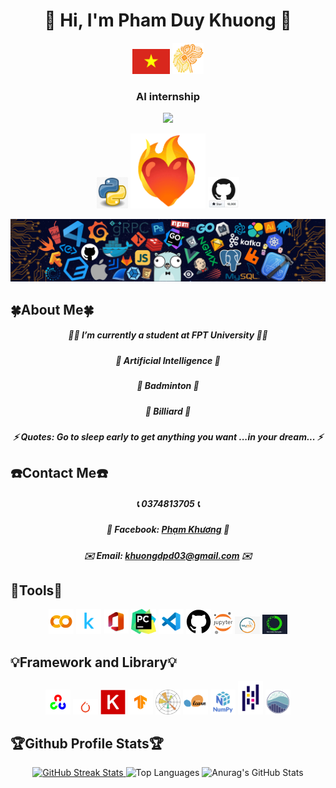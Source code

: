 <h1 align="center"> 👋 Hi, I'm Pham Duy Khuong 👋 </h1>
<div align="center" style="text-align:center;">
    <img src="https://github.com/KhuongApLuc/KhuongApLuc/blob/main/quoc-ky-viet-nam.jpg" width="60" style="display:inline-block;"/>
    <img src="https://github.com/KhuongApLuc/KhuongApLuc/blob/main/AI%20CLUB%20LOGO.png" width="50" style="display:inline-block;"/>
</div>
<h3 align="center"> AI internship </h3>
<p align="center"><img src="https://camo.githubusercontent.com/f830d07ccee2ad1eb6aa55b9e896018f1770f43f2b1067166887384818107866/68747470733a2f2f696d672e736869656c64732e696f2f7374617469632f76313f6c6162656c3d50726f66696c652b7669657773266d6573736167653d3132333435363738393026636f6c6f723d666636396234" />
<div align="center" style="text-align:center;">
    <img src="https://github.com/KhuongApLuc/KhuongApLuc/blob/main/kisspng-python-programming-language-computer-programming-language-5acfdc3636bac7.8891188615235717662242.jpg" width="50"/>
    <img src="https://github.com/KhuongApLuc/KhuongApLuc/blob/main/cora%C3%A7%C3%A3o-fogo.gif "width="120"/>
    <img src= "https://github.com/KhuongApLuc/KhuongApLuc/blob/main/github-10000.jpg " width="50" style="display:inline-block;"/>
</div>
<p align = "center" ><img src="https://github.com/KhuongApLuc/KhuongApLuc/blob/main/footer.png" </p>

<!DOCTYPE html>
<html lang="en">
<head>
    <meta charset="UTF-8">
    <meta name="viewport" content="width=device-width, initial-scale=1.0">
</head>
    
<body>
    <h2>🍀About Me🍀</h2>
    <ul1>
        <h5 align = "center">🧑‍🎓 I’m currently a student at FPT University 🧑‍🎓 </h5> 
        <h5 align = "center">🤖 Artificial Intelligence 🤖</h5>
        <h5 align = "center">🏸 Badminton 🏸</h5>
        <h5 align = "center">🎱 Billiard 🎱</h5>
        <h5 align = "center">⚡ Quotes: Go to sleep early to get anything you want ...in your dream... ⚡</h5>
    </ul1>
    <h2>☎️Contact Me☎️</h2>
    <ul2>
        <h5 align = "center">📞 0374813705 📞</h5>
        <h5 align = "center">💭 Facebook: <a href="https://www.facebook.com/profile.php?id=100013776404180">Phạm Khương</a> 💭</h5>
        <h5 align = "center">✉️ Email: <a href="mailto:khuongdpd03@gmail.com">khuongdpd03@gmail.com</a> ✉️</h5>
    </ul2>
    <h2>🎁Tools🎁</h2>
    <ul3>
        <p align = "center"> <img src= "https://github.com/KhuongApLuc/KhuongApLuc/blob/main/colab_favicon_256px.png" width = "40" />
        <img src= "https://github.com/KhuongApLuc/KhuongApLuc/blob/main/kaggle-icon-2048x2048-fxhlmjy3.png" width = "40" />
        <img src= "https://github.com/KhuongApLuc/KhuongApLuc/blob/main/apps.22477.9007199267161390.e6424e19-5ac0-4841-8393-87f5c9419809.png" width = "40" />
        <img src= "https://github.com/KhuongApLuc/KhuongApLuc/blob/main/images.jpg" width = "40" />
        <img src= "https://github.com/KhuongApLuc/KhuongApLuc/blob/main/channels4_profile.jpg" width = "40"/>
        <img src= "https://github.com/KhuongApLuc/KhuongApLuc/blob/main/GitHub_Invertocat_Logo.svg" width = "40"/>
        <img src= "https://github.com/KhuongApLuc/KhuongApLuc/blob/main/images (4).png" width = "30"/>
        <img src= "https://github.com/KhuongApLuc/KhuongApLuc/blob/main/269-2693201_mysql-logo-circle-png.png" width = "40"/>
        <img src= "https://github.com/KhuongApLuc/KhuongApLuc/blob/main/WhatsApp-Image-2024-05-06-at-8.01.01-PM.jpeg" width = "40"/>
    </ul3>
    <h2>💡Framework and Library💡</h2>
    <ul4>
        <p align = "center"> <img src= "https://github.com/KhuongApLuc/KhuongApLuc/blob/main/images (3).png" width = "40" />
        <img src= "https://github.com/KhuongApLuc/KhuongApLuc/blob/main/images (2).png" width = "40" />
        <img src= "https://github.com/KhuongApLuc/KhuongApLuc/blob/main/images (1).png" width = "40" />
        <img src= "https://github.com/KhuongApLuc/KhuongApLuc/blob/main/unnamed.jpg" width = "40" />
        <img src= "https://github.com/KhuongApLuc/KhuongApLuc/blob/main/1200px-Matplotlib_icon.svg.png" width = "40"/>
        <img src= "https://github.com/KhuongApLuc/KhuongApLuc/blob/main/images.png" width = "40"/>
        <img src= "https://github.com/KhuongApLuc/KhuongApLuc/blob/main/1661493497844.png" width = "40"/>
        <img src= "https://github.com/KhuongApLuc/KhuongApLuc/blob/main/1200px-Pandas_mark.svg.png" width = "40"/>
        <img src= "https://github.com/KhuongApLuc/KhuongApLuc/blob/main/22799945.png" width = "40"/>
    </ul4>
    <h2>🏆Github Profile Stats🏆</h2>
    <div align = "center">
        <a href="https://git.io/streak-stats">
            <img src="https://streak-stats.demolab.com/?user=KhuongApLuc&theme=default" alt="GitHub Streak Stats" width = "300">
        </a>
            <img src="https://github-readme-stats.vercel.app/api/top-langs/?username=KhuongApLuc&layout=compact" alt="Top Languages" width = "215">
            <img src="https://github-readme-stats.vercel.app/api?username=KhuongApLuc&show_icons=true&theme=default" alt="Anurag's GitHub Stats" width = "280">
    </div>
    </div>
</body>
</html>

